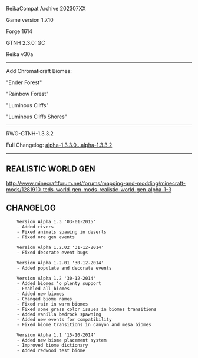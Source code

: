 ReikaCompat Archive 202307XX

Game version 1.7.10 

Forge 1614

GTNH 2.3.0::GC

Reika v30a

---------------------------------------------------------------------------------------------------------------------------------
Add Chromaticraft Biomes:

"Ender Forest"

"Rainbow Forest"

"Luminous Cliffs"

"Luminous Cliffs Shores"

---------------------------------------------------------------------------------------------------------------------------------
RWG-GTNH-1.3.3.2

Full Changelog: [alpha-1.3.3.0...alpha-1.3.3.2](https://github.com/GTNewHorizons/Realistic-World-Gen/compare/alpha-1.3.3.0...alpha-1.3.3.2)

---------------------------------------------------------------------------------------------------------------------------------
## REALISTIC WORLD GEN ##

http://www.minecraftforum.net/forums/mapping-and-modding/minecraft-mods/1281910-teds-world-gen-mods-realistic-world-gen-alpha-1-3

## CHANGELOG ##
     
        Version Alpha 1.3 '03-01-2015'
        - Added rivers
        - Fixed animals spawing in deserts
        - Fixed ore gen events
           
        Version Alpha 1.2.02 '31-12-2014'
        - Fixed decorate event bugs
        
        Version Alpha 1.2.01 '30-12-2014'
        - Added populate and decorate events
        
        Version Alpha 1.2 '30-12-2014'
        - Added biomes 'o plenty support
        - Enabled all biomes
        - Added new biomes
        - Changed biome names
        - Fixed rain in warm biomes
        - Fixed some grass color issues in biomes transitions
        - Added vanilla bedrock spawning
        - Added new events for compatibility
        - Fixed biome transitions in canyon and mesa biomes
               
        Version Alpha 1.1 '15-10-2014'
        - Added new biome placement system
        - Improved biome dictionary
        - Added redwood test biome
